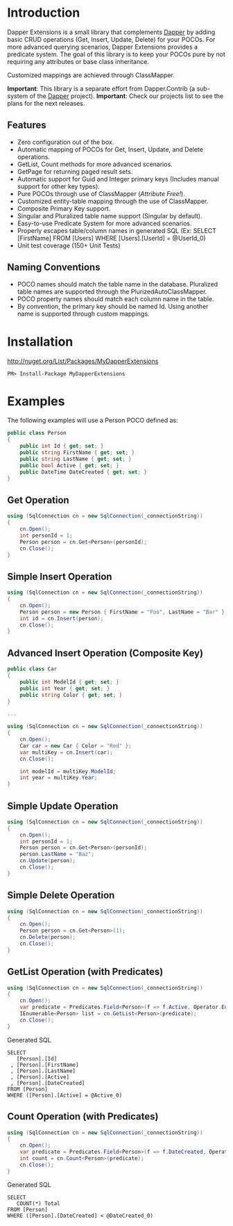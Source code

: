 # Introduction

Dapper Extensions is a small library that complements [Dapper](https://github.com/SamSaffron/dapper-dot-net) by adding basic CRUD operations (Get, Insert, Update, Delete) for your POCOs. For more advanced querying scenarios, Dapper Extensions provides a predicate system. The goal of this library is to keep your POCOs pure by not requiring any attributes or base class inheritance.

Customized mappings are achieved through ClassMapper. 

**Important**: This library is a separate effort from Dapper.Contrib (a sub-system of the [Dapper](https://github.com/SamSaffron/dapper-dot-net) project).
**Important**: Check our projects list to see the plans for the next releases.

Features
--------
* Zero configuration out of the box.
* Automatic mapping of POCOs for Get, Insert, Update, and Delete operations.
* GetList, Count methods for more advanced scenarios.
* GetPage for returning paged result sets.
* Automatic support for Guid and Integer primary keys (Includes manual support for other key types).
* Pure POCOs through use of ClassMapper (_Attribute Free!_).
* Customized entity-table mapping through the use of ClassMapper.
* Composite Primary Key support.
* Singular and Pluralized table name support (Singular by default).
* Easy-to-use Predicate System for more advanced scenarios.
* Properly escapes table/column names in generated SQL (Ex: SELECT [FirstName] FROM [Users] WHERE [Users].[UserId] = @UserId_0)
* Unit test coverage (150+ Unit Tests)

Naming Conventions
------------------
* POCO names should match the table name in the database. Pluralized table names are supported through the PlurizedAutoClassMapper.
* POCO property names should match each column name in the table.
* By convention, the primary key should be named Id. Using another name is supported through custom mappings.

# Installation

http://nuget.org/List/Packages/MyDapperExtensions

```
PM> Install-Package MyDapperExtensions
```

# Examples
The following examples will use a Person POCO defined as:

```c#
public class Person
{
    public int Id { get; set; }
    public string FirstName { get; set; }
    public string LastName { get; set; }
    public bool Active { get; set; }
    public DateTime DateCreated { get; set; }
}
```


## Get Operation

```c#
using (SqlConnection cn = new SqlConnection(_connectionString))
{
    cn.Open();
    int personId = 1;
    Person person = cn.Get<Person>(personId);	
    cn.Close();
}
```

## Simple Insert Operation

```c#
using (SqlConnection cn = new SqlConnection(_connectionString))
{
    cn.Open();
    Person person = new Person { FirstName = "Foo", LastName = "Bar" };
    int id = cn.Insert(person);
    cn.Close();
}
```

## Advanced Insert Operation (Composite Key)

```c#
public class Car
{
    public int ModelId { get; set; }
    public int Year { get; set; }
    public string Color { get; set; }
}

...

using (SqlConnection cn = new SqlConnection(_connectionString))
{
    cn.Open();
    Car car = new Car { Color = "Red" };
    var multiKey = cn.Insert(car);
    cn.Close();

    int modelId = multiKey.ModelId;
    int year = multiKey.Year;
}
```

## Simple Update Operation

```c#
using (SqlConnection cn = new SqlConnection(_connectionString))
{
    cn.Open();
    int personId = 1;
    Person person = cn.Get<Person>(personId);
    person.LastName = "Baz";
    cn.Update(person);
    cn.Close();
}
```


## Simple Delete Operation

```c#
using (SqlConnection cn = new SqlConnection(_connectionString))
{
    cn.Open();
    Person person = cn.Get<Person>(1);
    cn.Delete(person);
    cn.Close();
}
```

## GetList Operation (with Predicates)

```c#
using (SqlConnection cn = new SqlConnection(_connectionString))
{
    cn.Open();
    var predicate = Predicates.Field<Person>(f => f.Active, Operator.Eq, true);
    IEnumerable<Person> list = cn.GetList<Person>(predicate);
    cn.Close();
}
```

Generated SQL

```
SELECT 
   [Person].[Id]
 , [Person].[FirstName]
 , [Person].[LastName]
 , [Person].[Active]
 , [Person].[DateCreated] 
FROM [Person] 
WHERE ([Person].[Active] = @Active_0)
```

## Count Operation (with Predicates)

```c#
using (SqlConnection cn = new SqlConnection(_connectionString))
{
    cn.Open();
    var predicate = Predicates.Field<Person>(f => f.DateCreated, Operator.Lt, DateTime.UtcNow.AddDays(-5));
    int count = cn.Count<Person>(predicate);
    cn.Close();
}            
```

Generated SQL

```
SELECT 
   COUNT(*) Total 
FROM [Person] 
WHERE ([Person].[DateCreated] < @DateCreated_0)
```



